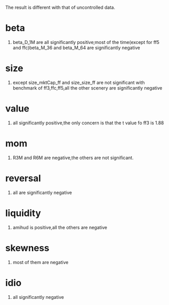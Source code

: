 
The result is different with that of uncontrolled data.

# beta
1. beta_D_1M are all significantly positive;most of the time(except for ff5 and ffc)beta_M_36 and
beta_M_64 are significantly negative

# size
1. except size_mktCap_ff and size_size_ff are not significant with benchmark of ff3,ffc,ff5,all the other
scenery are significantly negative

# value
1. all significantly positive,the only concern is that the t value fo ff3 is 1.88

# mom
1. R3M and R6M are negative,the others are not significant.

# reversal
1. all are significantly negative

# liquidity
1. amihud is positive,all the others are negative

# skewness
1. most of them are negative

# idio
1. all significantly negative
